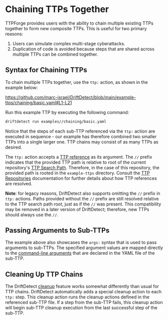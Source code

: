 # Chaining TTPs Together

TTPForge provides users with the ability to chain multiple existing TTPs
together to form new composite TTPs. This is useful for two primary reasons:

1. Users can simulate complex multi-stage cyberattacks.
1. Duplication of code is avoided because steps that are shared across multiple
   TTPs can be combined together.

## Syntax for Chaining TTPs

To chain multiple TTPs together, use the `ttp:` action, as shown in the example
below:

https://github.com/marc-israel/DriftDetect/blob/main/example-ttps/chaining/basic.yaml#L1-L21

Run this example TTP by executing the following command:

```bash
driftdetect run examples//chaining/basic.yaml
```

Notice that the steps of each sub-TTP referenced via the `ttp:` action are
executed in sequence - our example has therefore combined two smaller TTPs into
a single larger one. TTP chains may consist of as many TTPs as desired.

The `ttp:` action accepts a
[TTP reference](repositories.md#listing-and-examining-ttps-in-repositories) as
its argument. The `//` prefix indicates that the provided TTP path is relative
to root of the current repository's
[TTP Search Path](repositories.md#repository-configuration-files). Therefore, in
the case of this repository, the provided path is rooted in the `example-ttps`
directory. Consult the [TTP Repositories](repositories.md) documentation for
further details about how TTP references are resolved.

**Note**: for legacy reasons, DriftDetect also supports omitting the `//` prefix in
`ttp:` actions. Paths provided without the `//` prefix are still resolved
relative to the TTP search path root, just as if the `//` was present. This
compatibility may be removed in a later version of DriftDetect; therefore, new TTPs
should always use the `//`.

## Passing Arguments to Sub-TTPs

The example above also showcases the `args:` syntax that is used to pass
arguments to sub-TTPs. The specified argument values are mapped directly to the
[command-line arguments](args.md) that are declared in the YAML file of the
sub-TTP.

## Cleaning Up TTP Chains

The DriftDetect [cleanup](cleanup.md) feature works somewhat differently than usual
for TTP chains. DriftDetect automatically adds a special cleanup action to each
`ttp:` step. This cleanup action runs the cleanup actions defined in the
referenced sub-TTP file. If a step from the sub-TTP fails, this cleanup action
will begin sub-TTP cleanup execution from the last successful step of the
sub-TTP.